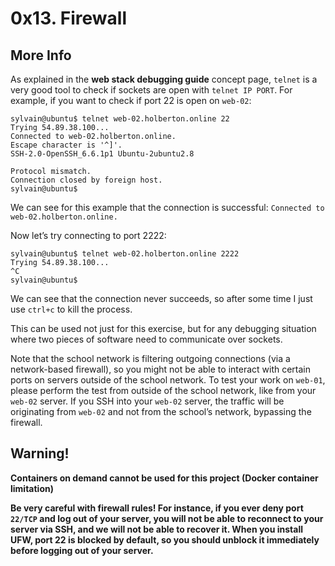 <h1 class="gap">0x13. Firewall</h1>

<h2>More Info</h2>

<p>As explained in the <strong>web stack debugging guide</strong> concept page, <code>telnet</code> is a very good tool to check if sockets are open with <code>telnet IP PORT</code>. For example, if you want to check if port 22 is open on <code>web-02</code>:</p>

<pre><code>sylvain@ubuntu$ telnet web-02.holberton.online 22
Trying 54.89.38.100...
Connected to web-02.holberton.online.
Escape character is &#39;^]&#39;.
SSH-2.0-OpenSSH_6.6.1p1 Ubuntu-2ubuntu2.8

Protocol mismatch.
Connection closed by foreign host.
sylvain@ubuntu$
</code></pre>

<p>We can see for this example that the connection is successful: 
<code>Connected to web-02.holberton.online.</code></p>

<p>Now let&rsquo;s try connecting to port 2222:</p>

<pre><code>sylvain@ubuntu$ telnet web-02.holberton.online 2222
Trying 54.89.38.100...
^C
sylvain@ubuntu$
</code></pre>

<p>We can see that the connection never succeeds, so after some time I just use <code>ctrl+c</code> to kill the process.</p>

<p>This can be used not just for this exercise, but for any debugging situation where two pieces of software need to communicate over sockets.</p>

<p>Note that the school network is filtering outgoing connections (via a network-based firewall), so you might not be able to interact with certain ports on servers outside of the school network. To test your work on <code>web-01</code>, please perform the test from outside of the school network, like from your <code>web-02</code> server. If you SSH into your <code>web-02</code> server, the traffic will be originating from <code>web-02</code> and not from the school&rsquo;s network, bypassing the firewall.</p>

<h2>Warning!</h2>

<p><strong>Containers on demand cannot be used for this project (Docker container limitation)</strong></p>

<p><strong>Be very careful with firewall rules! For instance, if you ever deny port <code>22/TCP</code> and log out of your server, you will not be able to reconnect to your server via SSH, and we will not be able to recover it. When you install UFW, port 22 is blocked by default, so you should unblock it immediately before logging out of your server.</strong></p>

</div>